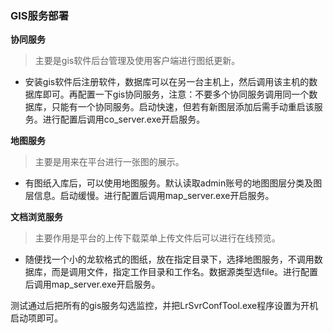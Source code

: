 ### GIS服务部署

**协同服务**

> 主要是gis软件后台管理及使用客户端进行图纸更新。
- 安装gis软件后注册软件，数据库可以在另一台主机上，然后调用该主机的数据库即可。再配置一下gis协同服务，注意：不要多个协同服务调用同一个数据库，只能有一个协同服务。启动快速，但若有新图层添加后需手动重启该服务。进行配置后调用co_server.exe开启服务。


**地图服务**

> 主要是用来在平台进行一张图的展示。
- 有图纸入库后，可以使用地图服务。默认读取admin账号的地图图层分类及图层信息。启动缓慢。进行配置后调用map_server.exe开启服务。

**文档浏览服务**

> 主要作用是平台的上传下载菜单上传文件后可以进行在线预览。
- 随便找一个小的龙软格式的图纸，放在指定目录下，选择地图服务，不调用数据库，而是调用文件，指定工作目录和工作名。数据源类型选file。进行配置后调用map_server.exe开启服务。

测试通过后把所有的gis服务勾选监控，并把LrSvrConfTool.exe程序设置为开机启动项即可。